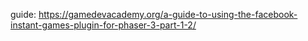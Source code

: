 guide: https://gamedevacademy.org/a-guide-to-using-the-facebook-instant-games-plugin-for-phaser-3-part-1-2/
